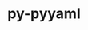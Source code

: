 ---
title: "py-pyyaml"
layout: cache
categories: [package, develop-2024-10-06]
meta: {"versions": ["5.4.1", "6.0.2"], "compilers": ["apple-clang@=15.0.0", "cce@=15.0.1", "gcc@=10.2.1", "gcc@=11.1.0", "gcc@=11.4.0", "gcc@=13.2.0", "gcc@=7.3.1", "gcc@=7.5.0", "gcc@=9.4.0", "oneapi@=2024.2.1"], "oss": ["amzn2", "centos7", "rhel8", "ubuntu18.04", "ubuntu20.04", "ubuntu22.04", "ubuntu24.04", "ventura"], "platforms": ["darwin", "linux"], "targets": ["aarch64", "neoverse_n1", "neoverse_v1", "neoverse_v2", "ppc64le", "x86_64_v3", "zen4"], "stacks": ["aws-isc", "aws-isc-aarch64", "data-vis-sdk", "developer-tools-manylinux2014", "e4s", "e4s-cray-rhel", "e4s-neoverse-v2", "e4s-neoverse_v1", "e4s-oneapi", "e4s-power", "ml-darwin-aarch64-mps", "ml-linux-x86_64-cpu", "ml-linux-x86_64-cuda", "ml-linux-x86_64-rocm", "radiuss", "root"], "num_specs": 33, "num_specs_by_stack": {"ml-darwin-aarch64-mps": 2, "root": 33, "aws-isc-aarch64": 2, "aws-isc": 1, "developer-tools-manylinux2014": 1, "e4s-cray-rhel": 2, "radiuss": 4, "e4s-power": 2, "data-vis-sdk": 2, "e4s-neoverse_v1": 3, "e4s-neoverse-v2": 2, "e4s": 6, "e4s-oneapi": 2, "ml-linux-x86_64-rocm": 3, "ml-linux-x86_64-cuda": 2, "ml-linux-x86_64-cpu": 2}}
spec_details: [{"hash": "rr326gctl5mqunqcxrtpy7v7bvfq7u7z", "compiler": "apple-clang@=15.0.0", "versions": ["6.0.2"], "os": "ventura", "platform": "darwin", "target": "aarch64", "variants": ["build_system=python_pip", "+libyaml"], "stacks": ["ml-darwin-aarch64-mps", "root"], "size": "-", "tarball": "https://binaries.spack.io/develop-2024-10-06/build_cache/darwin-ventura-aarch64/apple-clang-15.0.0/py-pyyaml-6.0.2/darwin-ventura-aarch64-apple-clang-15.0.0-py-pyyaml-6.0.2-rr326gctl5mqunqcxrtpy7v7bvfq7u7z.spack"}, {"hash": "ebvr4lcqy4wqncv5xmkexcbr5nbjdlvf", "compiler": "apple-clang@=15.0.0", "versions": ["6.0.2"], "os": "ventura", "platform": "darwin", "target": "aarch64", "variants": ["build_system=python_pip", "+libyaml"], "stacks": ["ml-darwin-aarch64-mps", "root"], "size": "-", "tarball": "https://binaries.spack.io/develop-2024-10-06/build_cache/darwin-ventura-aarch64/apple-clang-15.0.0/py-pyyaml-6.0.2/darwin-ventura-aarch64-apple-clang-15.0.0-py-pyyaml-6.0.2-ebvr4lcqy4wqncv5xmkexcbr5nbjdlvf.spack"}, {"hash": "ndoru2aj5a3fm4folruorfeb33mllrhy", "compiler": "gcc@=7.3.1", "versions": ["6.0.2"], "os": "amzn2", "platform": "linux", "target": "aarch64", "variants": ["build_system=python_pip", "+libyaml"], "stacks": ["root", "aws-isc-aarch64"], "size": "-", "tarball": "https://binaries.spack.io/develop-2024-10-06/build_cache/linux-amzn2-aarch64/gcc-7.3.1/py-pyyaml-6.0.2/linux-amzn2-aarch64-gcc-7.3.1-py-pyyaml-6.0.2-ndoru2aj5a3fm4folruorfeb33mllrhy.spack"}, {"hash": "tpkqhg2votvuj22kn73lgili64nkvrgf", "compiler": "gcc@=7.3.1", "versions": ["6.0.2"], "os": "amzn2", "platform": "linux", "target": "neoverse_n1", "variants": ["build_system=python_pip", "+libyaml"], "stacks": ["root", "aws-isc-aarch64"], "size": "-", "tarball": "https://binaries.spack.io/develop-2024-10-06/build_cache/linux-amzn2-neoverse_n1/gcc-7.3.1/py-pyyaml-6.0.2/linux-amzn2-neoverse_n1-gcc-7.3.1-py-pyyaml-6.0.2-tpkqhg2votvuj22kn73lgili64nkvrgf.spack"}, {"hash": "sjxjh262f7tq4ruoljoxh75fesokjrv7", "compiler": "gcc@=7.3.1", "versions": ["6.0.2"], "os": "amzn2", "platform": "linux", "target": "x86_64_v3", "variants": ["build_system=python_pip", "+libyaml"], "stacks": ["root", "aws-isc"], "size": "-", "tarball": "https://binaries.spack.io/develop-2024-10-06/build_cache/linux-amzn2-x86_64_v3/gcc-7.3.1/py-pyyaml-6.0.2/linux-amzn2-x86_64_v3-gcc-7.3.1-py-pyyaml-6.0.2-sjxjh262f7tq4ruoljoxh75fesokjrv7.spack"}, {"hash": "noyhtz463msfyje3qd3s4gbzksnaojis", "compiler": "gcc@=10.2.1", "versions": ["5.4.1"], "os": "centos7", "platform": "linux", "target": "x86_64_v3", "variants": ["build_system=python_pip", "+libyaml"], "stacks": ["root", "developer-tools-manylinux2014"], "size": "-", "tarball": "https://binaries.spack.io/develop-2024-10-06/build_cache/linux-centos7-x86_64_v3/gcc-10.2.1/py-pyyaml-5.4.1/linux-centos7-x86_64_v3-gcc-10.2.1-py-pyyaml-5.4.1-noyhtz463msfyje3qd3s4gbzksnaojis.spack"}, {"hash": "2ckmzxeewc6aihvcyymovuettfwyr4wx", "compiler": "cce@=15.0.1", "versions": ["6.0.2"], "os": "rhel8", "platform": "linux", "target": "zen4", "variants": ["build_system=python_pip", "+libyaml"], "stacks": ["e4s-cray-rhel", "root"], "size": "-", "tarball": "https://binaries.spack.io/develop-2024-10-06/build_cache/linux-rhel8-zen4/cce-15.0.1/py-pyyaml-6.0.2/linux-rhel8-zen4-cce-15.0.1-py-pyyaml-6.0.2-2ckmzxeewc6aihvcyymovuettfwyr4wx.spack"}, {"hash": "rwr6fwov4q4niqddyjius7vp2wvgsx34", "compiler": "cce@=15.0.1", "versions": ["6.0.2"], "os": "rhel8", "platform": "linux", "target": "zen4", "variants": ["build_system=python_pip", "+libyaml"], "stacks": ["e4s-cray-rhel", "root"], "size": "-", "tarball": "https://binaries.spack.io/develop-2024-10-06/build_cache/linux-rhel8-zen4/cce-15.0.1/py-pyyaml-6.0.2/linux-rhel8-zen4-cce-15.0.1-py-pyyaml-6.0.2-rwr6fwov4q4niqddyjius7vp2wvgsx34.spack"}, {"hash": "emredbsj43ps6qkdn2ocmbwmtayb36o6", "compiler": "gcc@=7.5.0", "versions": ["6.0.2"], "os": "ubuntu18.04", "platform": "linux", "target": "x86_64_v3", "variants": ["build_system=python_pip", "+libyaml"], "stacks": ["root", "radiuss"], "size": "-", "tarball": "https://binaries.spack.io/develop-2024-10-06/build_cache/linux-ubuntu18.04-x86_64_v3/gcc-7.5.0/py-pyyaml-6.0.2/linux-ubuntu18.04-x86_64_v3-gcc-7.5.0-py-pyyaml-6.0.2-emredbsj43ps6qkdn2ocmbwmtayb36o6.spack"}, {"hash": "ic4d3ta7nft6wbdiflcttd25zx2zuy3m", "compiler": "gcc@=7.5.0", "versions": ["5.4.1"], "os": "ubuntu18.04", "platform": "linux", "target": "x86_64_v3", "variants": ["build_system=python_pip", "+libyaml"], "stacks": ["root", "radiuss"], "size": "-", "tarball": "https://binaries.spack.io/develop-2024-10-06/build_cache/linux-ubuntu18.04-x86_64_v3/gcc-7.5.0/py-pyyaml-5.4.1/linux-ubuntu18.04-x86_64_v3-gcc-7.5.0-py-pyyaml-5.4.1-ic4d3ta7nft6wbdiflcttd25zx2zuy3m.spack"}, {"hash": "o75yxftbsrynzdj3aop6zasopm4oevbz", "compiler": "gcc@=7.5.0", "versions": ["6.0.2"], "os": "ubuntu18.04", "platform": "linux", "target": "x86_64_v3", "variants": ["build_system=python_pip", "+libyaml"], "stacks": ["root", "radiuss"], "size": "-", "tarball": "https://binaries.spack.io/develop-2024-10-06/build_cache/linux-ubuntu18.04-x86_64_v3/gcc-7.5.0/py-pyyaml-6.0.2/linux-ubuntu18.04-x86_64_v3-gcc-7.5.0-py-pyyaml-6.0.2-o75yxftbsrynzdj3aop6zasopm4oevbz.spack"}, {"hash": "q6bk4bnb4po24fhgqsddplx3ycrjiqwp", "compiler": "gcc@=7.5.0", "versions": ["6.0.2"], "os": "ubuntu18.04", "platform": "linux", "target": "x86_64_v3", "variants": ["build_system=python_pip", "+libyaml"], "stacks": ["root", "radiuss"], "size": "-", "tarball": "https://binaries.spack.io/develop-2024-10-06/build_cache/linux-ubuntu18.04-x86_64_v3/gcc-7.5.0/py-pyyaml-6.0.2/linux-ubuntu18.04-x86_64_v3-gcc-7.5.0-py-pyyaml-6.0.2-q6bk4bnb4po24fhgqsddplx3ycrjiqwp.spack"}, {"hash": "yqvqr7jbuchuy5xmg67o6eyfkujmigzg", "compiler": "gcc@=9.4.0", "versions": ["6.0.2"], "os": "ubuntu20.04", "platform": "linux", "target": "ppc64le", "variants": ["build_system=python_pip", "+libyaml"], "stacks": ["root", "e4s-power"], "size": "-", "tarball": "https://binaries.spack.io/develop-2024-10-06/build_cache/linux-ubuntu20.04-ppc64le/gcc-9.4.0/py-pyyaml-6.0.2/linux-ubuntu20.04-ppc64le-gcc-9.4.0-py-pyyaml-6.0.2-yqvqr7jbuchuy5xmg67o6eyfkujmigzg.spack"}, {"hash": "iqjt4nsdtrvnlamh4sme6k43h43s3i2y", "compiler": "gcc@=9.4.0", "versions": ["6.0.2"], "os": "ubuntu20.04", "platform": "linux", "target": "ppc64le", "variants": ["build_system=python_pip", "+libyaml"], "stacks": ["root", "e4s-power"], "size": "-", "tarball": "https://binaries.spack.io/develop-2024-10-06/build_cache/linux-ubuntu20.04-ppc64le/gcc-9.4.0/py-pyyaml-6.0.2/linux-ubuntu20.04-ppc64le-gcc-9.4.0-py-pyyaml-6.0.2-iqjt4nsdtrvnlamh4sme6k43h43s3i2y.spack"}, {"hash": "nhkrxpudjcfxrobcwc7vgp6dkei4jfjo", "compiler": "gcc@=11.1.0", "versions": ["6.0.2"], "os": "ubuntu20.04", "platform": "linux", "target": "x86_64_v3", "variants": ["build_system=python_pip", "+libyaml"], "stacks": ["data-vis-sdk", "root"], "size": "-", "tarball": "https://binaries.spack.io/develop-2024-10-06/build_cache/linux-ubuntu20.04-x86_64_v3/gcc-11.1.0/py-pyyaml-6.0.2/linux-ubuntu20.04-x86_64_v3-gcc-11.1.0-py-pyyaml-6.0.2-nhkrxpudjcfxrobcwc7vgp6dkei4jfjo.spack"}, {"hash": "gx5ytziayyfl7fzmmzr2qsd2dr5mhwa2", "compiler": "gcc@=11.1.0", "versions": ["6.0.2"], "os": "ubuntu20.04", "platform": "linux", "target": "x86_64_v3", "variants": ["build_system=python_pip", "+libyaml"], "stacks": ["data-vis-sdk", "root"], "size": "-", "tarball": "https://binaries.spack.io/develop-2024-10-06/build_cache/linux-ubuntu20.04-x86_64_v3/gcc-11.1.0/py-pyyaml-6.0.2/linux-ubuntu20.04-x86_64_v3-gcc-11.1.0-py-pyyaml-6.0.2-gx5ytziayyfl7fzmmzr2qsd2dr5mhwa2.spack"}, {"hash": "fpjkpnac3uxhxwzyhgk4onogmsdkz3kf", "compiler": "gcc@=11.4.0", "versions": ["6.0.2"], "os": "ubuntu22.04", "platform": "linux", "target": "neoverse_v1", "variants": ["build_system=python_pip", "+libyaml"], "stacks": ["root", "e4s-neoverse_v1"], "size": "-", "tarball": "https://binaries.spack.io/develop-2024-10-06/build_cache/linux-ubuntu22.04-neoverse_v1/gcc-11.4.0/py-pyyaml-6.0.2/linux-ubuntu22.04-neoverse_v1-gcc-11.4.0-py-pyyaml-6.0.2-fpjkpnac3uxhxwzyhgk4onogmsdkz3kf.spack"}, {"hash": "4uyw3krv5mtlfmzrweq7pcyb3czxacc7", "compiler": "gcc@=11.4.0", "versions": ["6.0.2"], "os": "ubuntu22.04", "platform": "linux", "target": "neoverse_v1", "variants": ["build_system=python_pip", "+libyaml"], "stacks": ["root", "e4s-neoverse_v1"], "size": "-", "tarball": "https://binaries.spack.io/develop-2024-10-06/build_cache/linux-ubuntu22.04-neoverse_v1/gcc-11.4.0/py-pyyaml-6.0.2/linux-ubuntu22.04-neoverse_v1-gcc-11.4.0-py-pyyaml-6.0.2-4uyw3krv5mtlfmzrweq7pcyb3czxacc7.spack"}, {"hash": "7dx33oauuhgv3iiyirdpybncrx2qwpoo", "compiler": "gcc@=11.4.0", "versions": ["6.0.2"], "os": "ubuntu22.04", "platform": "linux", "target": "neoverse_v1", "variants": ["build_system=python_pip", "+libyaml"], "stacks": ["root", "e4s-neoverse_v1"], "size": "-", "tarball": "https://binaries.spack.io/develop-2024-10-06/build_cache/linux-ubuntu22.04-neoverse_v1/gcc-11.4.0/py-pyyaml-6.0.2/linux-ubuntu22.04-neoverse_v1-gcc-11.4.0-py-pyyaml-6.0.2-7dx33oauuhgv3iiyirdpybncrx2qwpoo.spack"}, {"hash": "2mi2wqamw2ewyavpinqypmdfcxyyrd4y", "compiler": "gcc@=11.4.0", "versions": ["6.0.2"], "os": "ubuntu22.04", "platform": "linux", "target": "neoverse_v2", "variants": ["build_system=python_pip", "+libyaml"], "stacks": ["root", "e4s-neoverse-v2"], "size": "-", "tarball": "https://binaries.spack.io/develop-2024-10-06/build_cache/linux-ubuntu22.04-neoverse_v2/gcc-11.4.0/py-pyyaml-6.0.2/linux-ubuntu22.04-neoverse_v2-gcc-11.4.0-py-pyyaml-6.0.2-2mi2wqamw2ewyavpinqypmdfcxyyrd4y.spack"}, {"hash": "zb7rs4dorkwx5lugmpiww424gl52js7w", "compiler": "gcc@=11.4.0", "versions": ["6.0.2"], "os": "ubuntu22.04", "platform": "linux", "target": "neoverse_v2", "variants": ["build_system=python_pip", "+libyaml"], "stacks": ["root", "e4s-neoverse-v2"], "size": "-", "tarball": "https://binaries.spack.io/develop-2024-10-06/build_cache/linux-ubuntu22.04-neoverse_v2/gcc-11.4.0/py-pyyaml-6.0.2/linux-ubuntu22.04-neoverse_v2-gcc-11.4.0-py-pyyaml-6.0.2-zb7rs4dorkwx5lugmpiww424gl52js7w.spack"}, {"hash": "3eg3biuky3otastknq6eue5mms2znkoo", "compiler": "gcc@=11.4.0", "versions": ["6.0.2"], "os": "ubuntu22.04", "platform": "linux", "target": "x86_64_v3", "variants": ["build_system=python_pip", "+libyaml"], "stacks": ["root", "e4s"], "size": "-", "tarball": "https://binaries.spack.io/develop-2024-10-06/build_cache/linux-ubuntu22.04-x86_64_v3/gcc-11.4.0/py-pyyaml-6.0.2/linux-ubuntu22.04-x86_64_v3-gcc-11.4.0-py-pyyaml-6.0.2-3eg3biuky3otastknq6eue5mms2znkoo.spack"}, {"hash": "c4wu2t3i6xvaod4npgnae3bwssc6laku", "compiler": "gcc@=11.4.0", "versions": ["6.0.2"], "os": "ubuntu22.04", "platform": "linux", "target": "x86_64_v3", "variants": ["build_system=python_pip", "+libyaml"], "stacks": ["root", "e4s"], "size": "-", "tarball": "https://binaries.spack.io/develop-2024-10-06/build_cache/linux-ubuntu22.04-x86_64_v3/gcc-11.4.0/py-pyyaml-6.0.2/linux-ubuntu22.04-x86_64_v3-gcc-11.4.0-py-pyyaml-6.0.2-c4wu2t3i6xvaod4npgnae3bwssc6laku.spack"}, {"hash": "dhgtjah3tmrisnax4zb4xq5f4ckfyrna", "compiler": "gcc@=11.4.0", "versions": ["6.0.2"], "os": "ubuntu22.04", "platform": "linux", "target": "x86_64_v3", "variants": ["build_system=python_pip", "+libyaml"], "stacks": ["root", "e4s"], "size": "-", "tarball": "https://binaries.spack.io/develop-2024-10-06/build_cache/linux-ubuntu22.04-x86_64_v3/gcc-11.4.0/py-pyyaml-6.0.2/linux-ubuntu22.04-x86_64_v3-gcc-11.4.0-py-pyyaml-6.0.2-dhgtjah3tmrisnax4zb4xq5f4ckfyrna.spack"}, {"hash": "isda532zddwohtb3awiludxjbw7xxbj3", "compiler": "gcc@=11.4.0", "versions": ["6.0.2"], "os": "ubuntu22.04", "platform": "linux", "target": "x86_64_v3", "variants": ["build_system=python_pip", "+libyaml"], "stacks": ["root", "e4s"], "size": "-", "tarball": "https://binaries.spack.io/develop-2024-10-06/build_cache/linux-ubuntu22.04-x86_64_v3/gcc-11.4.0/py-pyyaml-6.0.2/linux-ubuntu22.04-x86_64_v3-gcc-11.4.0-py-pyyaml-6.0.2-isda532zddwohtb3awiludxjbw7xxbj3.spack"}, {"hash": "rnyubp6y6266puo5fmikb3vemv2p2nvi", "compiler": "gcc@=11.4.0", "versions": ["6.0.2"], "os": "ubuntu22.04", "platform": "linux", "target": "x86_64_v3", "variants": ["build_system=python_pip", "+libyaml"], "stacks": ["root", "e4s"], "size": "-", "tarball": "https://binaries.spack.io/develop-2024-10-06/build_cache/linux-ubuntu22.04-x86_64_v3/gcc-11.4.0/py-pyyaml-6.0.2/linux-ubuntu22.04-x86_64_v3-gcc-11.4.0-py-pyyaml-6.0.2-rnyubp6y6266puo5fmikb3vemv2p2nvi.spack"}, {"hash": "gn44ujqf33oi3g4frntfxefroe3wbrxr", "compiler": "gcc@=11.4.0", "versions": ["6.0.2"], "os": "ubuntu22.04", "platform": "linux", "target": "x86_64_v3", "variants": ["build_system=python_pip", "+libyaml"], "stacks": ["root", "e4s"], "size": "-", "tarball": "https://binaries.spack.io/develop-2024-10-06/build_cache/linux-ubuntu22.04-x86_64_v3/gcc-11.4.0/py-pyyaml-6.0.2/linux-ubuntu22.04-x86_64_v3-gcc-11.4.0-py-pyyaml-6.0.2-gn44ujqf33oi3g4frntfxefroe3wbrxr.spack"}, {"hash": "gqi3nk6deuul7a2x65rbybeesg22mq5m", "compiler": "oneapi@=2024.2.1", "versions": ["6.0.2"], "os": "ubuntu22.04", "platform": "linux", "target": "x86_64_v3", "variants": ["build_system=python_pip", "+libyaml"], "stacks": ["root", "e4s-oneapi"], "size": "-", "tarball": "https://binaries.spack.io/develop-2024-10-06/build_cache/linux-ubuntu22.04-x86_64_v3/oneapi-2024.2.1/py-pyyaml-6.0.2/linux-ubuntu22.04-x86_64_v3-oneapi-2024.2.1-py-pyyaml-6.0.2-gqi3nk6deuul7a2x65rbybeesg22mq5m.spack"}, {"hash": "nqoj2qcunwybxsauhcr35kzsilteu7ah", "compiler": "oneapi@=2024.2.1", "versions": ["6.0.2"], "os": "ubuntu22.04", "platform": "linux", "target": "x86_64_v3", "variants": ["build_system=python_pip", "+libyaml"], "stacks": ["root", "e4s-oneapi"], "size": "-", "tarball": "https://binaries.spack.io/develop-2024-10-06/build_cache/linux-ubuntu22.04-x86_64_v3/oneapi-2024.2.1/py-pyyaml-6.0.2/linux-ubuntu22.04-x86_64_v3-oneapi-2024.2.1-py-pyyaml-6.0.2-nqoj2qcunwybxsauhcr35kzsilteu7ah.spack"}, {"hash": "piqoqeaodug6hz7mch6r7pqe6a7gv4j2", "compiler": "gcc@=13.2.0", "versions": ["6.0.2"], "os": "ubuntu24.04", "platform": "linux", "target": "x86_64_v3", "variants": ["build_system=python_pip", "+libyaml"], "stacks": ["root", "ml-linux-x86_64-rocm"], "size": "-", "tarball": "https://binaries.spack.io/develop-2024-10-06/build_cache/linux-ubuntu24.04-x86_64_v3/gcc-13.2.0/py-pyyaml-6.0.2/linux-ubuntu24.04-x86_64_v3-gcc-13.2.0-py-pyyaml-6.0.2-piqoqeaodug6hz7mch6r7pqe6a7gv4j2.spack"}, {"hash": "x2fedmjkqdcbsw4k5rsqxymr6lhjljy3", "compiler": "gcc@=13.2.0", "versions": ["6.0.2"], "os": "ubuntu24.04", "platform": "linux", "target": "x86_64_v3", "variants": ["build_system=python_pip", "+libyaml"], "stacks": ["root", "ml-linux-x86_64-rocm"], "size": "-", "tarball": "https://binaries.spack.io/develop-2024-10-06/build_cache/linux-ubuntu24.04-x86_64_v3/gcc-13.2.0/py-pyyaml-6.0.2/linux-ubuntu24.04-x86_64_v3-gcc-13.2.0-py-pyyaml-6.0.2-x2fedmjkqdcbsw4k5rsqxymr6lhjljy3.spack"}, {"hash": "nakjmd57j3fvnnfp3zhca5lmlfjfvyrn", "compiler": "gcc@=13.2.0", "versions": ["6.0.2"], "os": "ubuntu24.04", "platform": "linux", "target": "x86_64_v3", "variants": ["build_system=python_pip", "+libyaml"], "stacks": ["root", "ml-linux-x86_64-cuda", "ml-linux-x86_64-cpu", "ml-linux-x86_64-rocm"], "size": "-", "tarball": "https://binaries.spack.io/develop-2024-10-06/build_cache/linux-ubuntu24.04-x86_64_v3/gcc-13.2.0/py-pyyaml-6.0.2/linux-ubuntu24.04-x86_64_v3-gcc-13.2.0-py-pyyaml-6.0.2-nakjmd57j3fvnnfp3zhca5lmlfjfvyrn.spack"}, {"hash": "4gik7x2ezfq73sjqug32a2ugf3dusxf2", "compiler": "gcc@=13.2.0", "versions": ["6.0.2"], "os": "ubuntu24.04", "platform": "linux", "target": "x86_64_v3", "variants": ["build_system=python_pip", "+libyaml"], "stacks": ["root", "ml-linux-x86_64-cuda", "ml-linux-x86_64-cpu"], "size": "-", "tarball": "https://binaries.spack.io/develop-2024-10-06/build_cache/linux-ubuntu24.04-x86_64_v3/gcc-13.2.0/py-pyyaml-6.0.2/linux-ubuntu24.04-x86_64_v3-gcc-13.2.0-py-pyyaml-6.0.2-4gik7x2ezfq73sjqug32a2ugf3dusxf2.spack"}]
---